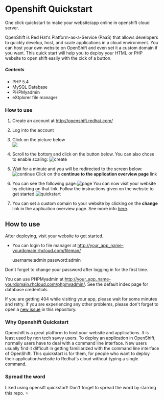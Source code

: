 # Openshift Quickstart
One click quickstart to make your website/app online in openshift cloud server.

OpenShift is Red Hat's Platform-as-a-Service (PaaS) that allows developers to quickly develop, host, and scale applications in a cloud environment. You can host your own website on OpenShift and even set it a custom domain if you want. This quick start will help you to deploy your HTML or PHP website to open shift easily with the cick of a button.

##### Contents
* PHP 5.4
* MySQL Database
* PHPMyadmin
* eXtplorer file manager

### How to use
1. Create an account at http://openshift.redhat.com/
2. Log into the account 
3. Click on the picture below<br/>
<a href="https://openshift.redhat.com/app/console/application_types/custom?cartridges[]=php-5.4&cartridges[]=mysql-5.5&cartridges[]=php-5.4&cartridges[]=phpmyadmin&initial_git_url=https://github.com/gautamkrishnar/openshift-quickstart&name=website" target="_blank"><img src="http://launch-shifter.rhcloud.com/launch/light/Click to install.svg" /></a>

5. Scroll to the bottom and click on the button below. You can also chose to enable scaling: ![create](https://cloud.githubusercontent.com/assets/8397274/19016968/81500152-8847-11e6-9235-cab5967d37cc.png)
6. Wait for a minute and you will be redirected to the screen below:![continue](https://cloud.githubusercontent.com/assets/8397274/19018820/064c747c-888d-11e6-818a-d565e6f30e68.png) Click on the **continue to the application overview page** link
7. You can see the following page:![page](https://cloud.githubusercontent.com/assets/8397274/19018884/0af920a4-888f-11e6-81a5-ce19ded2fffe.png)
You can now visit your website by clicking on that link. Follow the instructions given on the website to get started.![quickstart](https://cloud.githubusercontent.com/assets/8397274/19018890/6d80d226-888f-11e6-95c9-52f6ad951790.png)
8. You can set a custom comain to your website by clicking on the **change** link in the application overview page. See more info [here](https://developers.openshift.com/managing-your-applications/domains-ssl.html).

## How to use
After deploying, visit your website to get started.

* You can login to file manager at http://your_app_name-yourdomain.rhcloud.com/fileman/

     username:admin
     password:admin

Don't forget to change your password after logging in  for the first time.

You can use PHPMyadmin at http://your_app_name-yourdomain.rhcloud.com/phpmyadmin/. See the default index page for database credentials.

If you are getting 404 while visiting your app, please wait for some minutes and retry. If you are experiencing any other problems, please don't forget to open a [new issue](https://github.com/gautamkrishnar/openshift-quickstart/issues/new) in this repository.

### Why Openshift Quickstart
Openshift is a great platform to host your website and applications. It is least used by non tech savvy users. To deploy an application in OpenShift, normally users have to deal with a command line interface. New users usually find it difficult  in getting familiarized with the command line interface of OpenShift. This quickstart is for them, for people who want to deploy their application/website to Redhat's cloud without typing a single command.
### Spread the word
Liked using opensift quickstart! Don't forget to spread the word by starring this repo. :star:
